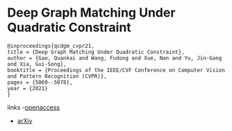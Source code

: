 # Deep Graph Matching Under Quadratic Constraint

```
@inproceedings{qcdgm_cvpr21,
title = {Deep Graph Matching Under Quadratic Constraint},
author = {Gao, Quankai and Wang, Fudong and Xue, Nan and Yu, Jin-Gang and Xia, Gui-Song},
booktitle = {Proceedings of the IEEE/CVF Conference on Computer Vision and Pattern Recognition (CVPR)},
pages = {5069--5078},
year = {2021}
}
```
links
-[openaccess](http://openaccess.thecvf.com//content/CVPR2021/html/Gao_Deep_Graph_Matching_Under_Quadratic_Constraint_CVPR_2021_paper.html)
- [arXiv](https://arxiv.org/abs/2103.06643)
